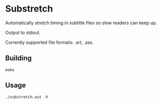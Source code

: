# Substretch
Automatically stretch timing in subtitle files so slow readers can keep up.

Output to stdout.

Currently supported file formats: .srt, .ass.

## Building 
```
make
```

## Usage
```
./substretch.out -h
```
